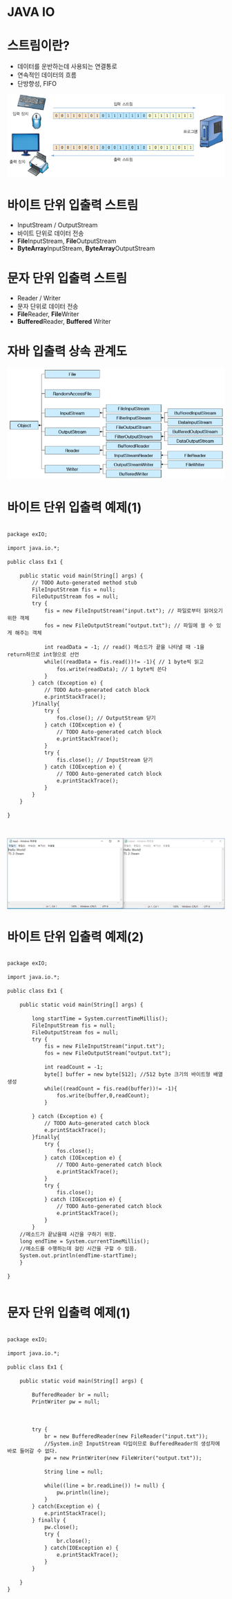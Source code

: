 JAVA IO
==================

# 스트림이란?
* 데이터를 운반하는데 사용되는 연결통로
* 연속적인 데이터의 흐름
* 단방향성, FIFO


![stream](./image/stream.png)


# 바이트 단위 입출력 스트림

* InputStream / OutputStream
* 바이트 단위로 데이터 전송
* **File**InputStream, **File**OutputStream
* **ByteArray**InputStream, **ByteArray**OutputStream

# 문자 단위 입출력 스트림

* Reader / Writer
* 문자 단위로 데이터 전송
* **File**Reader, **File**Writer
* **Buffered**Reader, **Buffered** Writer

# 자바 입출력 상속 관계도

![tree](./image/IO_tree.PNG)


# 바이트 단위 입출력 예제(1)

<pre>
<code>
package exIO;

import java.io.*;

public class Ex1 {

	public static void main(String[] args) {
		// TODO Auto-generated method stub
		FileInputStream fis = null; 
        FileOutputStream fos = null;        
        try {
            fis = new FileInputStream("input.txt"); // 파일로부터 읽어오기 위한 객체
            fos = new FileOutputStream("output.txt"); // 파일에 쓸 수 있게 해주는 객체

            int readData = -1; // read() 메소드가 끝을 나타낼 때 -1을 return하므로 int형으로 선언
            while((readData = fis.read())!= -1){ // 1 byte씩 읽고
                fos.write(readData); // 1 byte씩 쓴다
            }           
        } catch (Exception e) {
            // TODO Auto-generated catch block
            e.printStackTrace();
        }finally{
            try {
                fos.close(); // OutputStream 닫기
            } catch (IOException e) {
                // TODO Auto-generated catch block
                e.printStackTrace();
            }
            try {
                fis.close(); // InputStream 닫기
            } catch (IOException e) {
                // TODO Auto-generated catch block
                e.printStackTrace();
            }
        }
	}

}

</code>
</pre>

![result1](./image/ex1.PNG)

# 바이트 단위 입출력 예제(2)

<pre>
<code>
package exIO;

import java.io.*;

public class Ex1 {

	public static void main(String[] args) {
		
		long startTime = System.currentTimeMillis();        
        FileInputStream fis = null; 
        FileOutputStream fos = null;        
        try {
            fis = new FileInputStream("input.txt");
            fos = new FileOutputStream("output.txt");

            int readCount = -1; 
            byte[] buffer = new byte[512]; //512 byte 크기의 바이트형 배열 생성
            while((readCount = fis.read(buffer))!= -1){
                fos.write(buffer,0,readCount);
            }
            
        } catch (Exception e) {
            // TODO Auto-generated catch block
            e.printStackTrace();
        }finally{
            try {
                fos.close();
            } catch (IOException e) {
                // TODO Auto-generated catch block
                e.printStackTrace();
            }
            try {
                fis.close();
            } catch (IOException e) {
                // TODO Auto-generated catch block
                e.printStackTrace();
            }
        }
    //메소드가 끝났을때 시간을 구하기 위함. 
    long endTime = System.currentTimeMillis();
    //메소드를 수행하는데 걸린 시간을 구할 수 있음. 
    System.out.println(endTime-startTime);
	}

}
</code>
</pre>

# 문자 단위 입출력 예제(1)
<pre>
<code>
package exIO;

import java.io.*;

public class Ex1 {

	public static void main(String[] args) {
		
		BufferedReader br = null;
		PrintWriter pw = null;
		
		
		
		try {
			br = new BufferedReader(new FileReader("input.txt"));
			//System.in은 InputStream 타입이므로 BufferedReader의 생성자에 바로 들어갈 수 없다.
			pw = new PrintWriter(new FileWriter("output.txt"));
			
			String line = null;
			
			while((line = br.readLine()) != null) {
				pw.println(line);
			}
		} catch(Exception e) {
			e.printStackTrace();
		} finally {
			pw.close();
			try {
				br.close();
			} catch(IOException e) {
				e.printStackTrace();
			}
		}
		
	}
}
</code>
</pre>

